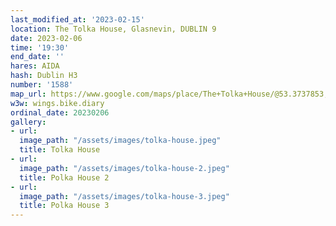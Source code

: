 ```yaml
---
last_modified_at: '2023-02-15'
location: The Tolka House, Glasnevin, DUBLIN 9
date: 2023-02-06
time: '19:30'
end_date: ''
hares: AIDA
hash: Dublin H3
number: '1588'
map_url: https://www.google.com/maps/place/The+Tolka+House/@53.3737853,-6.271226,17z/data=!3m1!4b1!4m5!3m4!1s0x41639c8e16e9108b:0x1f312e79928f2363!8m2!3d53.3737857!4d-6.2689454
w3w: wings.bike.diary
ordinal_date: 20230206
gallery:
- url: 
  image_path: "/assets/images/tolka-house.jpeg"
  title: Tolka House
- url: 
  image_path: "/assets/images/tolka-house-2.jpeg"
  title: Polka House 2
- url: 
  image_path: "/assets/images/tolka-house-3.jpeg"
  title: Polka House 3
---
```


